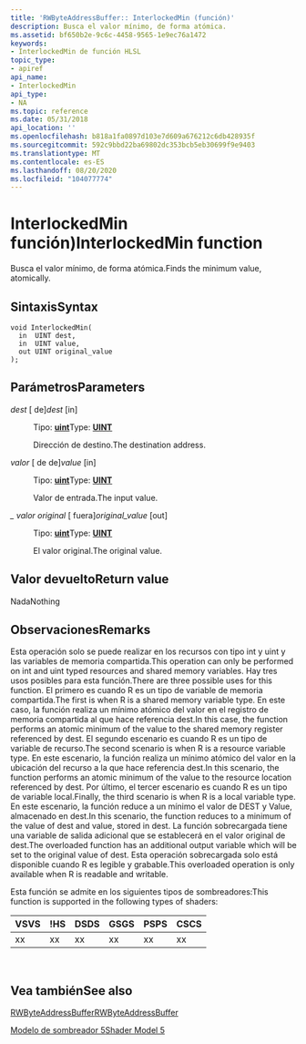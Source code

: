 ```yaml
---
title: 'RWByteAddressBuffer:: InterlockedMin (función)'
description: Busca el valor mínimo, de forma atómica.
ms.assetid: bf650b2e-9c6c-4458-9565-1e9ec76a1472
keywords:
- InterlockedMin de función HLSL
topic_type:
- apiref
api_name:
- InterlockedMin
api_type:
- NA
ms.topic: reference
ms.date: 05/31/2018
api_location: ''
ms.openlocfilehash: b818a1fa0897d103e7d609a676212c6db428935f
ms.sourcegitcommit: 592c9bbd22ba69802dc353bcb5eb30699f9e9403
ms.translationtype: MT
ms.contentlocale: es-ES
ms.lasthandoff: 08/20/2020
ms.locfileid: "104077774"
---
```

# <a name="interlockedmin-function"></a><span data-ttu-id="67243-104">InterlockedMin función)</span><span class="sxs-lookup"><span data-stu-id="67243-104">InterlockedMin function</span></span>

<span data-ttu-id="67243-105">Busca el valor mínimo, de forma atómica.</span><span class="sxs-lookup"><span data-stu-id="67243-105">Finds the minimum value, atomically.</span></span>

## <a name="syntax"></a><span data-ttu-id="67243-106">Sintaxis</span><span class="sxs-lookup"><span data-stu-id="67243-106">Syntax</span></span>

``` syntax
void InterlockedMin(
  in  UINT dest,
  in  UINT value,
  out UINT original_value
);
```

## <a name="parameters"></a><span data-ttu-id="67243-107">Parámetros</span><span class="sxs-lookup"><span data-stu-id="67243-107">Parameters</span></span>

<dl> <dt>

<span data-ttu-id="67243-108">*dest* \[ de\]</span><span class="sxs-lookup"><span data-stu-id="67243-108">*dest* \[in\]</span></span>
</dt> <dd>

<span data-ttu-id="67243-109">Tipo: **[ **uint**](/windows/desktop/WinProg/windows-data-types)**</span><span class="sxs-lookup"><span data-stu-id="67243-109">Type: **[**UINT**](/windows/desktop/WinProg/windows-data-types)**</span></span>

<span data-ttu-id="67243-110">Dirección de destino.</span><span class="sxs-lookup"><span data-stu-id="67243-110">The destination address.</span></span>

</dd> <dt>

<span data-ttu-id="67243-111">*valor* \[ de de\]</span><span class="sxs-lookup"><span data-stu-id="67243-111">*value* \[in\]</span></span>
</dt> <dd>

<span data-ttu-id="67243-112">Tipo: **[ **uint**](/windows/desktop/WinProg/windows-data-types)**</span><span class="sxs-lookup"><span data-stu-id="67243-112">Type: **[**UINT**](/windows/desktop/WinProg/windows-data-types)**</span></span>

<span data-ttu-id="67243-113">Valor de entrada.</span><span class="sxs-lookup"><span data-stu-id="67243-113">The input value.</span></span>

</dd> <dt>

<span data-ttu-id="67243-114">*\_ valor original* \[ fuera\]</span><span class="sxs-lookup"><span data-stu-id="67243-114">*original\_value* \[out\]</span></span>
</dt> <dd>

<span data-ttu-id="67243-115">Tipo: **[ **uint**](/windows/desktop/WinProg/windows-data-types)**</span><span class="sxs-lookup"><span data-stu-id="67243-115">Type: **[**UINT**](/windows/desktop/WinProg/windows-data-types)**</span></span>

<span data-ttu-id="67243-116">El valor original.</span><span class="sxs-lookup"><span data-stu-id="67243-116">The original value.</span></span>

</dd> </dl>

## <a name="return-value"></a><span data-ttu-id="67243-117">Valor devuelto</span><span class="sxs-lookup"><span data-stu-id="67243-117">Return value</span></span>

<span data-ttu-id="67243-118">Nada</span><span class="sxs-lookup"><span data-stu-id="67243-118">Nothing</span></span>

## <a name="remarks"></a><span data-ttu-id="67243-119">Observaciones</span><span class="sxs-lookup"><span data-stu-id="67243-119">Remarks</span></span>

<span data-ttu-id="67243-120">Esta operación solo se puede realizar en los recursos con tipo int y uint y las variables de memoria compartida.</span><span class="sxs-lookup"><span data-stu-id="67243-120">This operation can only be performed on int and uint typed resources and shared memory variables.</span></span> <span data-ttu-id="67243-121">Hay tres usos posibles para esta función.</span><span class="sxs-lookup"><span data-stu-id="67243-121">There are three possible uses for this function.</span></span> <span data-ttu-id="67243-122">El primero es cuando R es un tipo de variable de memoria compartida.</span><span class="sxs-lookup"><span data-stu-id="67243-122">The first is when R is a shared memory variable type.</span></span> <span data-ttu-id="67243-123">En este caso, la función realiza un mínimo atómico del valor en el registro de memoria compartida al que hace referencia dest.</span><span class="sxs-lookup"><span data-stu-id="67243-123">In this case, the function performs an atomic minimum of the value to the shared memory register referenced by dest.</span></span> <span data-ttu-id="67243-124">El segundo escenario es cuando R es un tipo de variable de recurso.</span><span class="sxs-lookup"><span data-stu-id="67243-124">The second scenario is when R is a resource variable type.</span></span> <span data-ttu-id="67243-125">En este escenario, la función realiza un mínimo atómico del valor en la ubicación del recurso a la que hace referencia dest.</span><span class="sxs-lookup"><span data-stu-id="67243-125">In this scenario, the function performs an atomic minimum of the value to the resource location referenced by dest.</span></span> <span data-ttu-id="67243-126">Por último, el tercer escenario es cuando R es un tipo de variable local.</span><span class="sxs-lookup"><span data-stu-id="67243-126">Finally, the third scenario is when R is a local variable type.</span></span> <span data-ttu-id="67243-127">En este escenario, la función reduce a un mínimo el valor de DEST y Value, almacenado en dest.</span><span class="sxs-lookup"><span data-stu-id="67243-127">In this scenario, the function reduces to a minimum of the value of dest and value, stored in dest.</span></span> <span data-ttu-id="67243-128">La función sobrecargada tiene una variable de salida adicional que se establecerá en el valor original de dest.</span><span class="sxs-lookup"><span data-stu-id="67243-128">The overloaded function has an additional output variable which will be set to the original value of dest.</span></span> <span data-ttu-id="67243-129">Esta operación sobrecargada solo está disponible cuando R es legible y grabable.</span><span class="sxs-lookup"><span data-stu-id="67243-129">This overloaded operation is only available when R is readable and writable.</span></span>

<span data-ttu-id="67243-130">Esta función se admite en los siguientes tipos de sombreadores:</span><span class="sxs-lookup"><span data-stu-id="67243-130">This function is supported in the following types of shaders:</span></span>



| <span data-ttu-id="67243-131">VS</span><span class="sxs-lookup"><span data-stu-id="67243-131">VS</span></span>  | <span data-ttu-id="67243-132">!</span><span class="sxs-lookup"><span data-stu-id="67243-132">HS</span></span>  | <span data-ttu-id="67243-133">DS</span><span class="sxs-lookup"><span data-stu-id="67243-133">DS</span></span>  | <span data-ttu-id="67243-134">GS</span><span class="sxs-lookup"><span data-stu-id="67243-134">GS</span></span>  | <span data-ttu-id="67243-135">PS</span><span class="sxs-lookup"><span data-stu-id="67243-135">PS</span></span>  | <span data-ttu-id="67243-136">CS</span><span class="sxs-lookup"><span data-stu-id="67243-136">CS</span></span>  |
|-----|-----|-----|-----|-----|-----|
| <span data-ttu-id="67243-137">x</span><span class="sxs-lookup"><span data-stu-id="67243-137">x</span></span>   |  <span data-ttu-id="67243-138">x</span><span class="sxs-lookup"><span data-stu-id="67243-138">x</span></span>  | <span data-ttu-id="67243-139">x</span><span class="sxs-lookup"><span data-stu-id="67243-139">x</span></span>   | <span data-ttu-id="67243-140">x</span><span class="sxs-lookup"><span data-stu-id="67243-140">x</span></span>   | <span data-ttu-id="67243-141">x</span><span class="sxs-lookup"><span data-stu-id="67243-141">x</span></span>   | <span data-ttu-id="67243-142">x</span><span class="sxs-lookup"><span data-stu-id="67243-142">x</span></span>   |



 

## <a name="see-also"></a><span data-ttu-id="67243-143">Vea también</span><span class="sxs-lookup"><span data-stu-id="67243-143">See also</span></span>

<dl> <dt>

[<span data-ttu-id="67243-144">RWByteAddressBuffer</span><span class="sxs-lookup"><span data-stu-id="67243-144">RWByteAddressBuffer</span></span>](sm5-object-rwbyteaddressbuffer.md)
</dt> <dt>

[<span data-ttu-id="67243-145">Modelo de sombreador 5</span><span class="sxs-lookup"><span data-stu-id="67243-145">Shader Model 5</span></span>](d3d11-graphics-reference-sm5.md)
</dt> </dl>

 

 